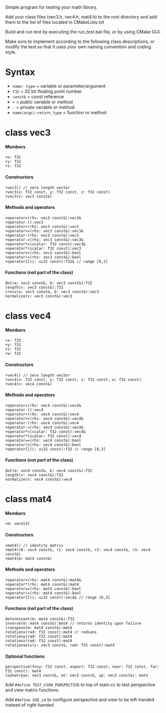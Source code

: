 Simple program for testing your math library.

Add your class files (vec3.h, vec4.h, mat4.h) to the root directory and add them to the list of files located in CMakeLists.txt

Build and run test by executing the run_test.bat file, or by using CMake GUI.

Make sure to implement according to the following class descriptions, or modify the test so that it uses your own naming convention and coding style.

# Syntax
* `name: type` = variable or parameter/argument
* `f32` = 32 bit floating point number
* `const&` = const reference
* `+` = public variable or method
* `-` = private variable or method
* `name(args):return_type` = function or method

# class vec3
#### Members
    +x: f32
    +y: f32
    +z: f32
#### Constructors
    +vec3() // zero length vector
    +vec3(x: f32 const, y: f32 const, z: f32 const)
    +vec3(v: vec3 const&)
#### Methods and operators
    +operator=(rhs: vec3 const&):vec3&
    +operator-():vec3
    +operator+(rhs: vec3 const&):vec3
    +operator+=(rhs: vec3 const&):vec3&
    +operator-(rhs: vec3 const&):vec3
    +operator-=(rhs: vec3 const&):vec3&
    +operator*=(scalar: f32 const):vec3&
    +operator*(scalar: f32 const):vec3
    +operator==(rhs: vec3 const&):bool
    +operator!=(rhs: vec3 const&):bool
    +operator[](i: ui32 const):f32& // range [0,2]
#### Functions (not part of the class)
    dot(a: vec3 const&, b: vec3 const&):f32
    length(v: vec3 const&):f32
    cross(a: vec3 const&, b: vec3 const&):vec3
    normalize(v: vec3 const&):vec3

# class vec4
#### Members
    +x: f32
    +y: f32
    +z: f32
    +w: f32
#### Constructors
    +vec4() // zero length vector
    +vec4(x: f32 const, y: f32 const, z: f32 const, w: f32 const)
    +vec4(v: vec4 const&)
#### Methods and operators
    +operator=(rhs: vec4 const&):vec4&
    +operator-():vec4
    +operator+(rhs: vec4 const&):vec4
    +operator+=(rhs: vec4 const&):vec4&
    +operator-(rhs: vec4 const&):vec4
    +operator-=(rhs: vec4 const&):vec4&
    +operator*=(scalar: f32 const):vec4&
    +operator*(scalar: f32 const):vec4
    +operator==(rhs: vec4 const&):bool
    +operator!=(rhs: vec4 const&):bool
    +operator[](i: ui32 const):f32 // range [0,3]
#### Functions (not part of the class)
    dot(a: vec4 const&, b: vec4 const&):f32
    length(v: vec4 const&):f32
    normalize(v: vec4 const&):vec4

# class mat4
#### Members
    +m: vec4[4]
#### Constructors
    +mat4() // identity matrix
    +mat4(r0: vec4 const&, r1: vec4 const&, r2: vec4 const&, r3: vec4 const&)
    +mat4(m: mat4 const&)
#### Methods and operators
    +operator=(rhs: mat4 const&):mat4&
    +operator*(rhs: mat4 const&):mat4
    +operator==(rhs: mat4 const&):bool
    +operator!=(rhs: mat4 const&):bool
    +operator[](i: ui32 const):vec4& // range [0,3]
#### Functions (not part of the class)
    determinant(m: mat4 const&):f32
    inverse(m: mat4 const&):mat4 // returns identity upon failure
    transpose(m: mat4 const&):mat4
    rotationx(rad: f32 const):mat4 // radians
    rotationy(rad: f32 const):mat4
    rotationz(rad: f32 const):mat4
    rotationaxis(v: vec3 const&, rad: f32 const):mat4
#### Optional functions
    perspective(fovy: f32 const, aspect: f32 const, near: f32 const, far: f32 const): mat4
    lookat(eye: vec3 const&, at: vec3 const&, up: vec3 const&): mat4

Add `#define TEST_VIEW_PERSPECTIVE` to top of main.cc to test perspective and view matrix functions.

Add `#define USE_LH` to configure perspective and view to be left-handed instead of right-handed
